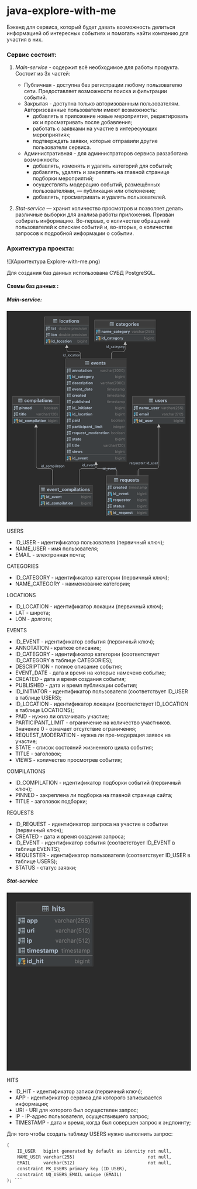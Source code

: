 # java-explore-with-me
Бэкенд для сервиса, который будет давать возможность делиться информацией 
об интересных событиях и помогать найти компанию для участия в них.

### Сервис состоит:
1. *Main-service* - содержит всё необходимое для работы продукта. Состоит из 3х частей:
   - Публичная - доступна без регистрации любому пользователю сети. Предоставляет возможности поиска и фильтрации событий.
   - Закрытая - доступна только авторизованным пользователям. Авторизованные пользователи имеют возможность:
        - добавлять в приложение новые мероприятия, редактировать их и просматривать после добавления;
        - работать с заявками на участие в интересующих мероприятиях;
        - подтверждать заявки, которые отправили другие пользователи сервиса.
   - Административная - для администраторов сервиса раззаботана возможность:
        - добавлять, изменять и удалять категорий для событий;
        - добавлять, удалять и закреплять на главной странице подборки мероприятий;
        - осуществлять модерацию событий, размещённых пользователями, — публикация или отклонение;
        - добавлять, просматривать и удалять пользователей.


2. *Stat-service* — хранит количество просмотров и позволяет делать различные выборки для анализа работы приложения.
   Призван собирать информацию. Во-первых, о количестве обращений пользователей к спискам событий и, во-вторых, о количестве запросов к подробной информации о событии.

### Архитектура проекта:

   ![](Архитектура  Explore-with-me.png)

Для создания баз данных использована СУБД PostgreSQL.
 #### Схемы баз данных :

#####  Main-service:
   
   ![](mainservice/src/main/resources/ER-diagram.png)

USERS
- ID_USER - идентификатор пользователя (первичный ключ);
- NAME_USER - имя пользователя;
- EMAIL - электронная почта;

CATEGORIES
- ID_CATEGORY - идентификатор категории (первичный ключ);
- NAME_CATEGORY - наименование категории;

LOCATIONS
- ID_LOCATION - идентификатор локации (первичный ключ);
- LAT - широта;
- LON - долгота;

EVENTS
- ID_EVENT - идентификатор события (первичный ключ);
- ANNOTATION - краткое описание;
- ID_CATEGORY - идентификатор категории (соответствует ID_CATEGORY в таблице CATEGORIES);
- DESCRIPTION - полное описание события;
- EVENT_DATE - дата и время на которые намечено событие;
- CREATED - дата и время создания события;
- PUBLISHED - дата и время публикации события;
- ID_INITIATOR - идентификатор пользователя (соответствует ID_USER в таблице USERS);
- ID_LOCATION - идентификатор локации (соответствует ID_LOCATION в таблице LOCATIONS);
- PAID - нужно ли оплачивать участие;
- PARTICIPANT_LIMIT - ограничение на количество участников. Значение 0 - означает отсутствие ограничения;
- REQUEST_MODERATION - нужна ли пре-модерация заявок на участие;
- STATE - список состояний жизненного цикла события;
- TITLE - заголовок;
- VIEWS - количество просмотрев события;

COMPILATIONS
- ID_COMPILATION - идентификатор подборки событий (первичный ключ);
- PINNED - закреплена ли подборка на главной странице сайта;
- TITLE - заголовок подборки;

REQUESTS
- ID_REQUEST - идентификатор запроса на участие в событии (первичный ключ);
- CREATED - дата и время создания запроса;
- ID_EVENT - идентификатор события (соответствует ID_EVENT в таблице EVENTS);
- REQUESTER - идентификатор пользователя (соответствует ID_USER в таблице USERS);
- STATUS - статус заявки;

#####  Stat-service
   
   ![](statservice/src/main/resources/ER-diagram.png)

HITS
- ID_HIT - идентификатор записи (первичный ключ);
- APP - идентификатор сервиса для которого записывается информация;
- URI - URI для которого был осуществлен запрос;
- IP - IP-адрес пользователя, осуществившего запрос;
- TIMESTAMP - дата и время, когда был совершен запрос к эндпоинту;

Для того чтобы создать таблицу USERS нужно выполнить запрос:

```create table if not exists USERS
(
    ID_USER   bigint generated by default as identity not null,
    NAME_USER varchar(255)                            not null,
    EMAIL     varchar(512)                            not null,
    constraint PK_USERS primary key (ID_USER),
    constraint UQ_USERS_EMAIL unique (EMAIL)
); ```


